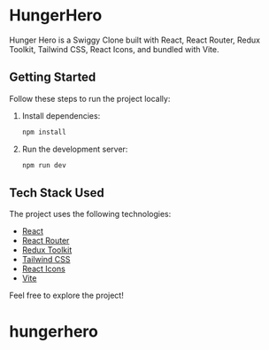 # HungerHero

Hunger Hero is a Swiggy Clone built with React, React Router, Redux Toolkit, Tailwind CSS, React Icons, and bundled with Vite.

## Getting Started

Follow these steps to run the project locally:

1. Install dependencies:

   ```bash
   npm install
   ```

2. Run the development server:

   ```bash
   npm run dev
   ```

## Tech Stack Used

The project uses the following technologies:

- [React](https://react.dev/)
- [React Router](https://reactrouter.com/)
- [Redux Toolkit](https://redux-toolkit.js.org/)
- [Tailwind CSS](https://tailwindcss.com/)
- [React Icons](https://react-icons.github.io/react-icons/)
- [Vite](https://vitejs.dev/)

Feel free to explore the project!
# hungerhero
